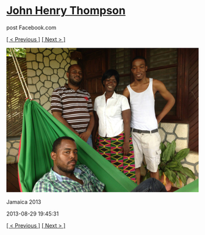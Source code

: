 # [John Henry Thompson](../README.md)
post Facebook.com

[[ < Previous ]](2013-08-29-37.md) [[ Next > ]](2013-08-29-39.md)

[![](../media/2013-08-29/Jamaica-2049.jpg)](../README.md)

Jamaica 2013

2013-08-29 19:45:31

[[ < Previous ]](2013-08-29-37.md) [[ Next > ]](2013-08-29-39.md)